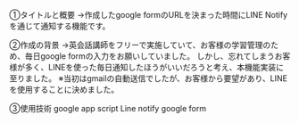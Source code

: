 ①タイトルと概要
→作成したgoogle formのURLを決まった時間にLINE Notifyを通じて通知する機能です。

②作成の背景
→英会話講師をフリーで実施していて、お客様の学習管理のため、毎日google formの入力をお願いしていました。
しかし、忘れてしまうお客様が多く、LINEを使った毎日通知したほうがいいだろうと考え、本機能実装に至りました。
※当初はgmailの自動送信でしたが、お客様から要望があり、LINEを使用することに決めました。

③使用技術
 google app script
 Line notify
 google form


